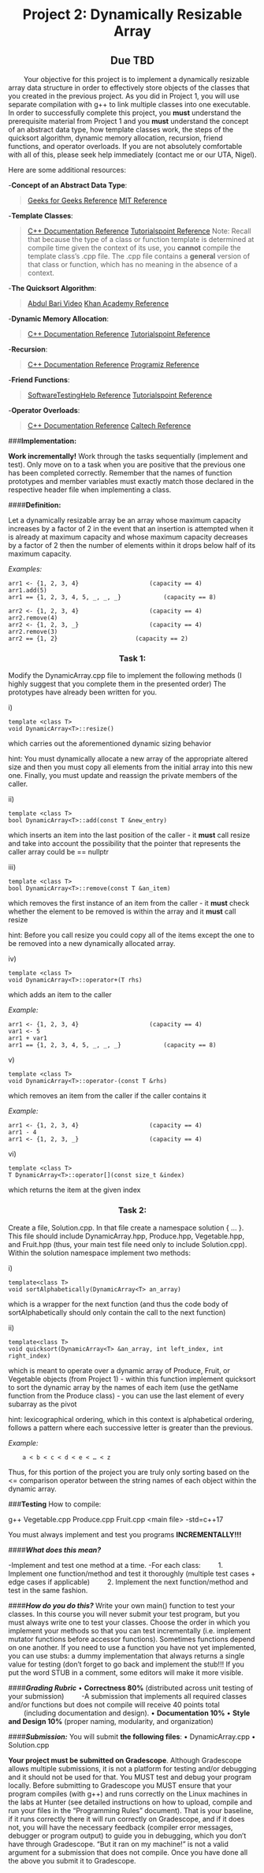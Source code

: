 <h1 style="text-align: center;">Project 2: Dynamically Resizable Array</h1>
<h2 style="text-align: center;">Due TBD</h2>

&nbsp;&nbsp;&nbsp;&nbsp;&nbsp;&nbsp;&nbsp;&nbsp;Your objective for this project is to implement a dynamically resizable array data structure in order to effectively store objects of the classes that you created in the previous project. As you did in Project 1, you will use separate compilation with g++ to link multiple classes into one executable. In order to successfully complete this project, you **must** understand the prerequisite material from Project 1 and you **must** understand the concept of an abstract data type, how template classes work, the steps of the quicksort algorithm, dynamic memory allocation, recursion, friend functions, and operator overloads. If you are not absolutely comfortable with all of this, please seek help immediately (contact me or our UTA, Nigel).

Here are some additional resources:

-**Concept of an Abstract Data Type**:

>[Geeks for Geeks Reference](https://www.geeksforgeeks.org/abstract-data-types)
[MIT Reference](http://web.mit.edu/6.005/www/fa14/classes/08-abstract-data-types/)

-**Template Classes**:
	
>[C++ Documentation Reference](http://www.cplusplus.com/doc/oldtutorial/templates/)
[Tutorialspoint Reference](https://www.tutorialspoint.com/cplusplus/cpp_templates.htm)
Note: Recall that because the type of a class or function template is determined at compile time given the context of its use, you **cannot** compile the template class’s .cpp file. The .cpp file contains a **general** version of that class or function, which has no meaning in the absence of a context.

-**The Quicksort Algorithm**:

>[Abdul Bari Video](https://www.youtube.com/watch?v=7h1s2SojIRw)
[Khan Academy Reference](https://www.khanacademy.org/computing/computer-science/algorithms/quick-sort/a/overview-of-quicksort)

-**Dynamic Memory Allocation**:

>[C++ Documentation Reference](http://www.cplusplus.com/doc/tutorial/dynamic/)
[Tutorialspoint Reference](https://www.tutorialspoint.com/cplusplus/cpp_dynamic_memory.htm)

-**Recursion**:
	
>[C++ Documentation Reference](http://www.cplusplus.com/articles/D2N36Up4/)
[Programiz Reference](https://www.programiz.com/cpp-programming/recursion)

-**Friend Functions**:

>[SoftwareTestingHelp Reference](https://www.softwaretestinghelp.com/friend-functions-in-cpp/)
[Tutorialspoint Reference](https://www.tutorialspoint.com/cplusplus/cpp_friend_functions.htm)
		
-**Operator Overloads**:

>[C++ Documentation Reference](https://en.cppreference.com/w/cpp/language/operators)
  [Caltech Reference](http://users.cms.caltech.edu/~donnie/cs11/cpp/cpp-ops.html)
	
###**Implementation:**

**Work incrementally!** Work through the tasks sequentially (implement and test). Only move on to a task when you are positive that the previous one has been completed correctly. Remember that the names of function prototypes and member variables must exactly match those declared in the respective header file when implementing a class. 

####**Definition:**

Let a dynamically resizable array be an array whose maximum capacity increases by a factor of 2 in the event that an insertion is attempted when it is already at maximum capacity and whose maximum capacity decreases by a factor of 2 then the number of elements within it drops below half of its maximum capacity. 

*Examples:*

	arr1 <- {1, 2, 3, 4}					(capacity == 4)
	arr1.add(5)
	arr1 == {1, 2, 3, 4, 5, _, _, _}			(capacity == 8)

</p></p>

	arr2 <- {1, 2, 3, 4}					(capacity == 4)
	arr2.remove(4)
	arr2 <- {1, 2, 3, _}					(capacity == 4)
	arr2.remove(3)
	arr2 == {1, 2}						(capacity == 2)

<h3 style="text-align: center;">Task 1:</h3>

Modify the DynamicArray.cpp file to implement the following methods (I highly suggest that you complete them in the presented order) The prototypes have already been written for you.

i) 

    template <class T>
    void DynamicArray<T>::resize()

which carries out the aforementioned dynamic sizing behavior

hint: You must dynamically allocate a new array of the appropriate altered size and then you must copy all elements from the initial array into this new one. Finally, you must update and reassign the private members of the caller. 

ii)

    template <class T>
    bool DynamicArray<T>::add(const T &new_entry)

which inserts an item into the last position of the caller - it **must** call resize and take into account the possibility that the pointer that represents the caller array could be == nullptr

iii)

	template <class T>
	bool DynamicArray<T>::remove(const T &an_item)

which removes the first instance of an item from the caller - it **must** check whether the element to be removed is within the array and it **must** call resize

hint: Before you call resize you could copy all of the items except the one to be removed into a new dynamically allocated array.

iv)

    template <class T>
    void DynamicArray<T>::operator+(T rhs)

which adds an item to the caller 

*Example:*

	arr1 <- {1, 2, 3, 4}					(capacity == 4)
	var1 <- 5
	arr1 + var1
	arr1 == {1, 2, 3, 4, 5, _, _, _}			(capacity == 8)

v)

    template <class T>
    void DynamicArray<T>::operator-(const T &rhs)

which removes an item from the caller if the caller contains it

*Example:*
	
	arr1 <- {1, 2, 3, 4}					(capacity == 4)
	arr1 - 4
	arr1 <- {1, 2, 3, _}					(capacity == 4)

vi)

    template <class T>
    T DynamicArray<T>::operator[](const size_t &index)

which returns the item at the given index 


<h3 style="text-align: center;">Task 2:</h3>

Create a file, Solution.cpp. In that file create a namespace solution { … }. This file should include DynamicArray.hpp, Produce.hpp, Vegetable.hpp, and Fruit.hpp (thus, your main test file need only to include Solution.cpp). Within the solution namespace implement two methods:

i) 

	template<class T>
	void sortAlphabetically(DynamicArray<T> an_array)

which is a wrapper for the next function (and thus the code body of sortAlphabetically should only contain the call to the next function)

ii)

	template<class T>
	void quicksort(DynamicArray<T> &an_array, int left_index, int right_index)

which is meant to operate over a dynamic array of Produce, Fruit, or Vegetable objects (from Project 1) - within this function implement quicksort to sort the dynamic array by the names of each item (use the getName function from the Produce class) - you can use the last element of every subarray as the pivot

hint: lexicographical ordering, which in this context is alphabetical ordering, follows a pattern where each successive letter is greater than the previous. 
	
*Example:*

		a < b < c < d < e < … < z
Thus, for this portion of the project you are truly only sorting based on the <= comparison operator between the string names of each object within the dynamic array. 


###**Testing**
How to compile: 
<p>g++ Vegetable.cpp Produce.cpp Fruit.cpp &ltmain file&gt -std=c++17 <p>



You must always implement and test you programs **INCREMENTALLY!!!**

####***What does this mean?***

-Implement and test one method at a time.
-For each class: 
&nbsp;&nbsp;&nbsp;&nbsp;&nbsp;&nbsp;&nbsp;&nbsp;1. Implement one function/method and test it thoroughly (multiple test cases + edge cases if applicable) 
&nbsp;&nbsp;&nbsp;&nbsp;&nbsp;&nbsp;&nbsp;&nbsp;2. Implement the next function/method and test in the same fashion. 

####***How do you do this?***
 Write your own main() function to test your classes. In this course you will never submit your test program, but you must always write one to test your classes. Choose the order in which you implement your methods so that you can test incrementally (i.e. implement mutator functions before accessor functions). Sometimes functions depend on one another. If you need to use a function you have not yet implemented, you can use stubs: a dummy implementation that always returns a single value for testing (don’t forget to go back and implement the stub!!! If you put the word STUB in a comment, some editors will make it more visible. 
 
####***Grading Rubric*** 
 • **Correctness 80%** (distributed across unit testing of your submission)
 &nbsp;&nbsp;&nbsp;&nbsp;&nbsp;&nbsp;&nbsp;&nbsp;-A submission that implements all required classes and/or functions but does not compile will receive 40 points total &nbsp;&nbsp;&nbsp;&nbsp;&nbsp;&nbsp;&nbsp;&nbsp;(including documentation and design). 
 • **Documentation 10%**
 • **Style and Design 10%** (proper naming, modularity, and organization)  

####***Submission:*** 
You will submit **the following files**:
• DynamicArray.cpp
• Solution.cpp 

**Your project must be submitted on Gradescope**. 
Although Gradescope allows multiple submissions, it is not a platform for testing and/or debugging and it should not be used for that. You MUST test and debug your program locally. Before submitting to Gradescope you MUST ensure that your program compiles (with g++) and runs correctly on the Linux machines in the labs at Hunter (see detailed instructions on how to upload, compile and run your files in the “Programming Rules” document). That is your baseline, if it runs correctly there it will run correctly on Gradescope, and if it does not, you will have the necessary feedback (compiler error messages, debugger or program output) to guide you in debugging, which you don’t have through Gradescope. “But it ran on my machine!” is not a valid argument for a submission that does not compile. Once you have done all the above you submit it to Gradescope. 